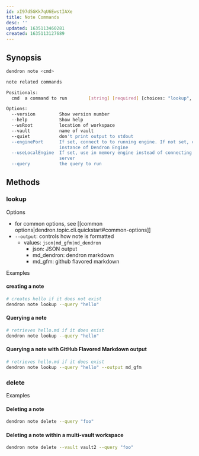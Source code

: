```yaml
---
id: xI97d5GKk7qU6EwstIAXe
title: Note Commands
desc: ''
updated: 1635113460281
created: 1635113127689
---
```


## Synopsis


```bash
dendron note <cmd>

note related commands

Positionals:
  cmd  a command to run        [string] [required] [choices: "lookup", "delete"]

Options:
  --version         Show version number                                [boolean]
  --help            Show help                                          [boolean]
  --wsRoot          location of workspace
  --vault           name of vault
  --quiet           don't print output to stdout
  --enginePort      If set, connect to to running engine. If not set, create new
                    instance of Dendron Engine
  --useLocalEngine  If set, use in memory engine instead of connecting to a
                    server                                             [boolean]
  --query           the query to run                                    [string]
```

## Methods

### lookup

Options

- for common options, see [[common options|dendron.topic.cli.quickstart#common-options]]
- `--output`: controls how note is formatted
    - values: `json|md_gfm|md_dendron`
        - json: JSON output
        - md_dendron: dendron markdown
        - md_gfm: github flavored markdown 

Examples

#### creating a note

```bash
# creates hello if it does not exist
dendron note lookup --query "hello" 
```

#### Querying a note

```bash
# retrieves hello.md if it does exist
dendron note lookup --query "hello" 
```

#### Querying a note with GitHub Flavored Markdown output

```bash
# retrieves hello.md if it does exist
dendron note lookup --query "hello" --output md_gfm
```


### delete

Examples

#### Deleting a note
```bash
dendron note delete --query "foo" 
```

#### Deleting a note within a multi-vault workspace
```bash
dendron note delete --vault vault2 --query "foo" 
```
